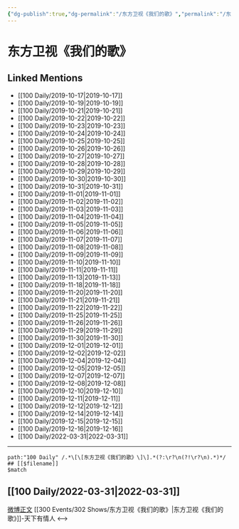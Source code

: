 ```yaml
---
{"dg-publish":true,"dg-permalink":"/东方卫视《我们的歌》","permalink":"/东方卫视《我们的歌》/","title":"东方卫视《我们的歌》","tags":[null],"created":"2022-11-17T21:37:57.000+08:00","updated":"2023-03-29T20:13:49.074+08:00"}
---
```


# 东方卫视《我们的歌》

## Linked Mentions
- [[100 Daily/2019-10-17\|2019-10-17]]
- [[100 Daily/2019-10-19\|2019-10-19]]
- [[100 Daily/2019-10-21\|2019-10-21]]
- [[100 Daily/2019-10-22\|2019-10-22]]
- [[100 Daily/2019-10-23\|2019-10-23]]
- [[100 Daily/2019-10-24\|2019-10-24]]
- [[100 Daily/2019-10-25\|2019-10-25]]
- [[100 Daily/2019-10-26\|2019-10-26]]
- [[100 Daily/2019-10-27\|2019-10-27]]
- [[100 Daily/2019-10-28\|2019-10-28]]
- [[100 Daily/2019-10-29\|2019-10-29]]
- [[100 Daily/2019-10-30\|2019-10-30]]
- [[100 Daily/2019-10-31\|2019-10-31]]
- [[100 Daily/2019-11-01\|2019-11-01]]
- [[100 Daily/2019-11-02\|2019-11-02]]
- [[100 Daily/2019-11-03\|2019-11-03]]
- [[100 Daily/2019-11-04\|2019-11-04]]
- [[100 Daily/2019-11-05\|2019-11-05]]
- [[100 Daily/2019-11-06\|2019-11-06]]
- [[100 Daily/2019-11-07\|2019-11-07]]
- [[100 Daily/2019-11-08\|2019-11-08]]
- [[100 Daily/2019-11-09\|2019-11-09]]
- [[100 Daily/2019-11-10\|2019-11-10]]
- [[100 Daily/2019-11-11\|2019-11-11]]
- [[100 Daily/2019-11-13\|2019-11-13]]
- [[100 Daily/2019-11-18\|2019-11-18]]
- [[100 Daily/2019-11-20\|2019-11-20]]
- [[100 Daily/2019-11-21\|2019-11-21]]
- [[100 Daily/2019-11-22\|2019-11-22]]
- [[100 Daily/2019-11-25\|2019-11-25]]
- [[100 Daily/2019-11-26\|2019-11-26]]
- [[100 Daily/2019-11-29\|2019-11-29]]
- [[100 Daily/2019-11-30\|2019-11-30]]
- [[100 Daily/2019-12-01\|2019-12-01]]
- [[100 Daily/2019-12-02\|2019-12-02]]
- [[100 Daily/2019-12-04\|2019-12-04]]
- [[100 Daily/2019-12-05\|2019-12-05]]
- [[100 Daily/2019-12-07\|2019-12-07]]
- [[100 Daily/2019-12-08\|2019-12-08]]
- [[100 Daily/2019-12-10\|2019-12-10]]
- [[100 Daily/2019-12-11\|2019-12-11]]
- [[100 Daily/2019-12-12\|2019-12-12]]
- [[100 Daily/2019-12-14\|2019-12-14]]
- [[100 Daily/2019-12-15\|2019-12-15]]
- [[100 Daily/2019-12-16\|2019-12-16]]
- [[100 Daily/2022-03-31\|2022-03-31]]


---

```expander
path:"100 Daily" /.*\[\[东方卫视《我们的歌》\]\].*(?:\r?\n(?!\r?\n).*)*/
## [[$filename]]
$match
```
## [[100 Daily/2022-03-31\|2022-03-31]]
[微博正文](https://m.weibo.cn/1735488797/4753202186821017) [[300 Events/302 Shows/东方卫视《我们的歌》\|东方卫视《我们的歌》]]-天下有情人
<-->
